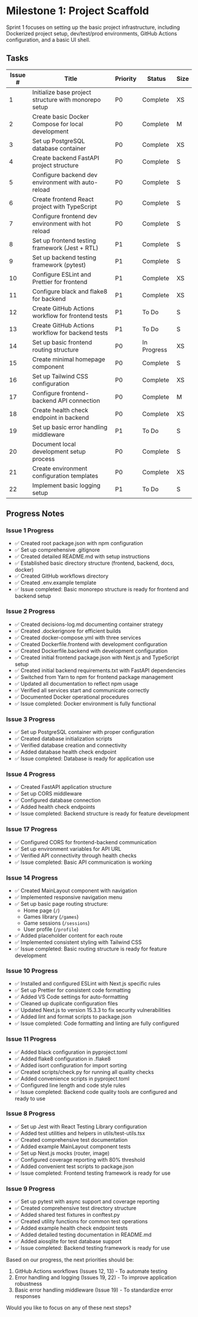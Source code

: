 # Milestone 1: Project Scaffold

Sprint 1 focuses on setting up the basic project infrastructure, including Dockerized project setup, dev/test/prod environments, GitHub Actions configuration, and a basic UI shell.

## Tasks

| Issue # | Title | Priority | Status | Size |
|---------|-------|----------|--------|------|
| 1 | Initialize base project structure with monorepo setup | P0 | Complete | XS |
| 2 | Create basic Docker Compose for local development | P0 | Complete | M |
| 3 | Set up PostgreSQL database container | P0 | Complete | XS |
| 4 | Create backend FastAPI project structure | P0 | Complete | S |
| 5 | Configure backend dev environment with auto-reload | P0 | Complete | S |
| 6 | Create frontend React project with TypeScript | P0 | Complete | S |
| 7 | Configure frontend dev environment with hot reload | P0 | Complete | S |
| 8 | Set up frontend testing framework (Jest + RTL) | P1 | Complete | S |
| 9 | Set up backend testing framework (pytest) | P1 | Complete | S |
| 10 | Configure ESLint and Prettier for frontend | P1 | Complete | XS |
| 11 | Configure black and flake8 for backend | P1 | Complete | XS |
| 12 | Create GitHub Actions workflow for frontend tests | P1 | To Do | S |
| 13 | Create GitHub Actions workflow for backend tests | P1 | To Do | S |
| 14 | Set up basic frontend routing structure | P0 | In Progress | XS |
| 15 | Create minimal homepage component | P0 | Complete | S |
| 16 | Set up Tailwind CSS configuration | P0 | Complete | XS |
| 17 | Configure frontend-backend API connection | P0 | Complete | M |
| 18 | Create health check endpoint in backend | P0 | Complete | XS |
| 19 | Set up basic error handling middleware | P1 | To Do | S |
| 20 | Document local development setup process | P0 | Complete | S |
| 21 | Create environment configuration templates | P0 | Complete | XS |
| 22 | Implement basic logging setup | P1 | To Do | S |

## Progress Notes

### Issue 1 Progress
- ✅ Created root package.json with npm configuration
- ✅ Set up comprehensive .gitignore
- ✅ Created detailed README.md with setup instructions
- ✅ Established basic directory structure (frontend, backend, docs, docker)
- ✅ Created GitHub workflows directory
- ✅ Created .env.example template
- ✅ Issue completed: Basic monorepo structure is ready for frontend and backend setup

### Issue 2 Progress
- ✅ Created decisions-log.md documenting container strategy
- ✅ Created .dockerignore for efficient builds
- ✅ Created docker-compose.yml with three services
- ✅ Created Dockerfile.frontend with development configuration
- ✅ Created Dockerfile.backend with development configuration
- ✅ Created initial frontend package.json with Next.js and TypeScript setup
- ✅ Created initial backend requirements.txt with FastAPI dependencies
- ✅ Switched from Yarn to npm for frontend package management
- ✅ Updated all documentation to reflect npm usage
- ✅ Verified all services start and communicate correctly
- ✅ Documented Docker operational procedures
- ✅ Issue completed: Docker environment is fully functional

### Issue 3 Progress
- ✅ Set up PostgreSQL container with proper configuration
- ✅ Created database initialization scripts
- ✅ Verified database creation and connectivity
- ✅ Added database health check endpoint
- ✅ Issue completed: Database is ready for application use

### Issue 4 Progress
- ✅ Created FastAPI application structure
- ✅ Set up CORS middleware
- ✅ Configured database connection
- ✅ Added health check endpoints
- ✅ Issue completed: Backend structure is ready for feature development

### Issue 17 Progress
- ✅ Configured CORS for frontend-backend communication
- ✅ Set up environment variables for API URL
- ✅ Verified API connectivity through health checks
- ✅ Issue completed: Basic API communication is working

### Issue 14 Progress
- ✅ Created MainLayout component with navigation
- ✅ Implemented responsive navigation menu
- ✅ Set up basic page routing structure:
  - Home page (`/`)
  - Games library (`/games`)
  - Game sessions (`/sessions`)
  - User profile (`/profile`)
- ✅ Added placeholder content for each route
- ✅ Implemented consistent styling with Tailwind CSS
- ✅ Issue completed: Basic routing structure is ready for feature development

### Issue 10 Progress
- ✅ Installed and configured ESLint with Next.js specific rules
- ✅ Set up Prettier for consistent code formatting
- ✅ Added VS Code settings for auto-formatting
- ✅ Cleaned up duplicate configuration files
- ✅ Updated Next.js to version 15.3.3 to fix security vulnerabilities
- ✅ Added lint and format scripts to package.json
- ✅ Issue completed: Code formatting and linting are fully configured

### Issue 11 Progress
- ✅ Added black configuration in pyproject.toml
- ✅ Added flake8 configuration in .flake8
- ✅ Added isort configuration for import sorting
- ✅ Created scripts/check.py for running all quality checks
- ✅ Added convenience scripts in pyproject.toml
- ✅ Configured line length and code style rules
- ✅ Issue completed: Backend code quality tools are configured and ready to use

### Issue 8 Progress
- ✅ Set up Jest with React Testing Library configuration
- ✅ Added test utilities and helpers in utils/test-utils.tsx
- ✅ Created comprehensive test documentation
- ✅ Added example MainLayout component tests
- ✅ Set up Next.js mocks (router, image)
- ✅ Configured coverage reporting with 80% threshold
- ✅ Added convenient test scripts to package.json
- ✅ Issue completed: Frontend testing framework is ready for use

### Issue 9 Progress
- ✅ Set up pytest with async support and coverage reporting
- ✅ Created comprehensive test directory structure
- ✅ Added shared test fixtures in conftest.py
- ✅ Created utility functions for common test operations
- ✅ Added example health check endpoint tests
- ✅ Added detailed testing documentation in README.md
- ✅ Added aiosqlite for test database support
- ✅ Issue completed: Backend testing framework is ready for use

Based on our progress, the next priorities should be:
1. GitHub Actions workflows (Issues 12, 13) - To automate testing
2. Error handling and logging (Issues 19, 22) - To improve application robustness
3. Basic error handling middleware (Issue 19) - To standardize error responses

Would you like to focus on any of these next steps? 